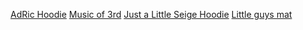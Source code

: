 [AdRic Hoodie](https://www.orchideight.com/products/adric-hoodie)
[Music of 3rd](https://www.orchideight.com/products/music-tcg-mat)
[Just a Little Seige Hoodie](https://www.orchideight.com/products/just-a-little-siege-hoodie)
[Little guys mat](https://www.orchideight.com/products/adric-desk-mat)